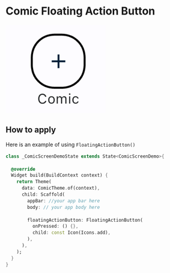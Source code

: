# Comic Floating Action Button

![Comic FloatingActionButton](../../images/comic.floatin.action.button.png)

## How to apply

Here is an example of using `FloatingActionButton()`

```dart
class _ComicScreenDemoState extends State<ComicScreenDemo>{

  @override
  Widget build(BuildContext context) {
    return Theme(
      data: ComicTheme.of(context),
      child: Scaffold(
        appBar: //your app bar here
        body: // your app body here

        floatingActionButton: FloatingActionButton(
          onPressed: () {},
          child: const Icon(Icons.add),
        ),
      ),
    );
  }
}
```

